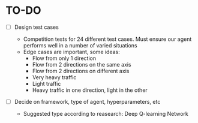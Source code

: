 # TO-DO
- [ ] Design test cases
    * Competition tests for 24 different test cases. Must ensure our agent performs well in a number of varied situations
    * Edge cases are important, some ideas:
        * Flow from only 1 direction
        * Flow from 2 directions on the same axis
        * Flow from 2 directions on different axis
        * Very heavy traffic
        * Light traffic
        * Heavy traffic in one direction, light in the other

- [ ] Decide on framework, type of agent, hyperparameters, etc
    * Suggested type according to reasearch: Deep Q-learning Network